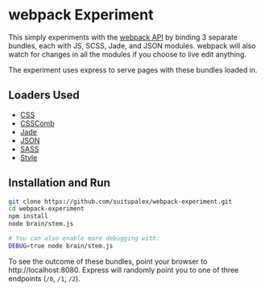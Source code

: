 # webpack Experiment

This simply experiments with the [webpack API][1] by binding 3 separate bundles,
each with JS, SCSS, Jade, and JSON modules. webpack will also watch for changes
in all the modules if you choose to live edit anything.

The experiment uses express to serve pages with these bundles loaded in.

## Loaders Used
* [CSS][2]
* [CSSComb][3]
* [Jade][4]
* [JSON][5]
* [SASS][6]
* [Style][7]

## Installation and Run
```bash
git clone https://github.com/suitupalex/webpack-experiment.git
cd webpack-experiment
npm install
node brain/stem.js

# You can also enable more debugging with:
DEBUG=true node brain/stem.js
```

To see the outcome of these bundles, point your browser to
http://localhost:8080. Express will randomly point you to one of three endpoints
(`/0`, `/1`, `/2`).

[1]: http://webpack.github.io/docs/node.js-api.html
[2]: https://github.com/webpack/css-loader
[3]: https://github.com/koistya/csscomb-loader
[4]: https://github.com/webpack/jade-loader
[5]: https://github.com/webpack/json-loader
[6]: https://github.com/jtangelder/sass-loader
[7]: https://github.com/webpack/style-loader



